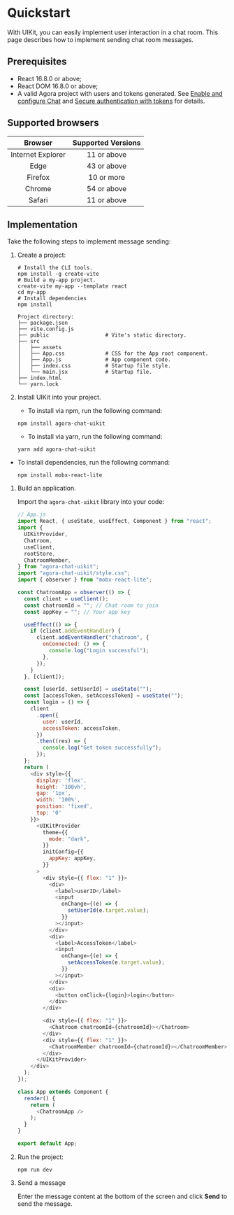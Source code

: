 # Quickstart

With UIKit, you can easily implement user interaction in a chat room. This page describes how to implement sending chat room messages.

## Prerequisites

- React 16.8.0 or above;
- React DOM 16.8.0 or above;
- A valid Agora project with users and tokens generated. See [Enable and configure Chat](https://docs.agora.io/en/agora-chat/get-started/enable) and [Secure authentication with tokens](https://docs.agora.io/en/agora-chat/develop/authentication) for details. 

## Supported browsers

| Browser | Supported Versions |
|:---:|:---:|
| Internet Explorer | 11 or above |
| Edge | 43 or above |
| Firefox | 10 or more |
| Chrome | 54 or above |
| Safari | 11 or above |

## Implementation

Take the following steps to implement message sending:

1. Create a project:

    ```
    # Install the CLI tools.
    npm install -g create-vite
    # Build a my-app project.
    create-vite my-app --template react 
    cd my-app
    # Install dependencies
    npm install
    ```

    ```
    Project directory:
    ├── package.json
    ├── vite.config.js  
    ├── public                  # Vite's static directory.
    ├── src
    │   ├── assets
    │   ├── App.css             # CSS for the App root component.
    │   ├── App.js              # App component code.
    │   ├── index.css           # Startup file style.
    │   └── main.jsx            # Startup file.
    ├── index.html
    └── yarn.lock
    ```

1. Install UIKit into your project.

   - To install via npm, run the following command:

    ```
    npm install agora-chat-uikit
    ```
   
   - To install via yarn, run the following command:

    ```
    yarn add agora-chat-uikit
    ```

  - To install dependencies, run the following command:

    ```
    npm install mobx-react-lite
    ```
   
1. Build an application.

   Import the `agora-chat-uikit` library into your code:

    ```javascript
    // App.js
    import React, { useState, useEffect, Component } from "react";
    import {
      UIKitProvider,
      Chatroom,
      useClient,
      rootStore,
      ChatroomMember,
    } from "agora-chat-uikit";
    import "agora-chat-uikit/style.css";
    import { observer } from "mobx-react-lite";
    
    const ChatroomApp = observer(() => {
      const client = useClient();
      const chatroomId = ""; // Chat room to join
      const appKey = ""; // Your app key
    
      useEffect(() => {
        if (client.addEventHandler) {
          client.addEventHandler("chatroom", {
            onConnected: () => {
              console.log("Login successful");
            },
          });
        }
      }, [client]);
    
      const [userId, setUserId] = useState("");
      const [accessToken, setAccessToken] = useState("");
      const login = () => {
        client
          .open({
            user: userId,
            accessToken: accessToken,
          })
          .then((res) => {
            console.log("Get token successfully");
          });
      };
      return (
        <div style={{
          display: 'flex',
          height: '100vh',
          gap: '1px',
          width: '100%',
          position: 'fixed',
          top: '0'
        }}>
          <UIKitProvider
            theme={{
              mode: "dark",
            }}
            initConfig={{
              appKey: appKey,
            }}
          >
            <div style={{ flex: "1" }}>
              <div>
                <label>userID</label>
                <input
                  onChange={(e) => {
                    setUserId(e.target.value);
                  }}
                ></input>
              </div>
              <div>
                <label>AccessToken</label>
                <input
                  onChange={(e) => {
                    setAccessToken(e.target.value);
                  }}
                ></input>
              </div>
              <div>
                <button onClick={login}>login</button>
              </div>
            </div>
    
            <div style={{ flex: "1" }}>
              <Chatroom chatroomId={chatroomId}></Chatroom>
            </div>
            <div style={{ flex: "1" }}>
              <ChatroomMember chatroomId={chatroomId}></ChatroomMember>
            </div>
          </UIKitProvider>
        </div>
      );
    });

    class App extends Component {
      render() {
        return (
          <ChatroomApp />
        );
      }
    }

    export default App;
    ```

1. Run the project:

    ```
    npm run dev
    ```

1. Send a message

   Enter the message content at the bottom of the screen and click **Send** to send the message.
